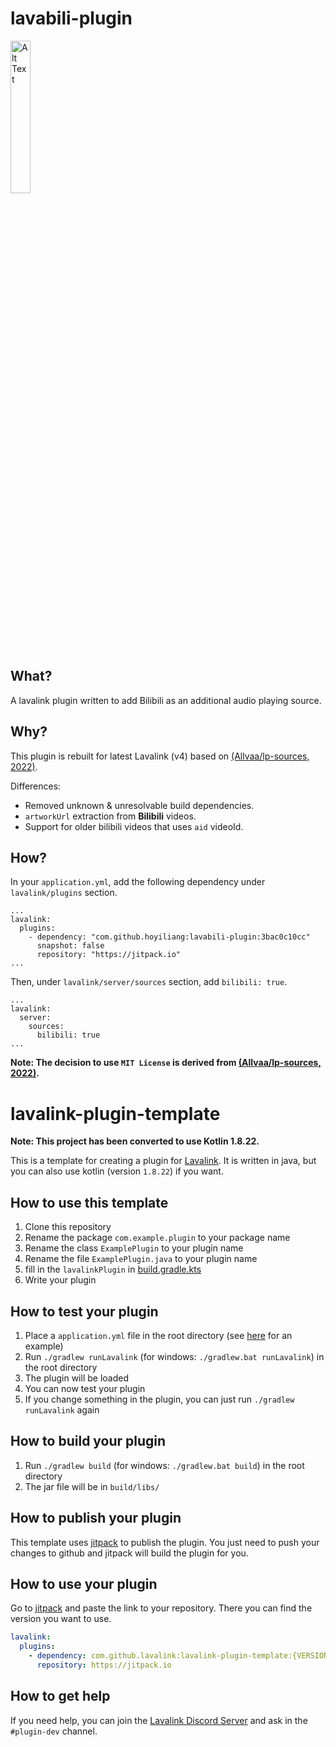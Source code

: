# lavabili-plugin
<img src="https://github.com/user-attachments/assets/1bfb4369-6438-4e5e-9e6e-72b94cb69a37" alt="Alt Text" style="width:25%; height:auto;">

## What?
A lavalink plugin written to add Bilibili as an additional audio playing source.

## Why?
This plugin is rebuilt for latest Lavalink (v4) based on [(Allvaa/lp-sources, 2022)](https://github.com/Allvaa/lp-sources).

Differences:
+ Removed unknown & unresolvable build dependencies.
+ `artworkUrl` extraction from **Bilibili** videos.
+ Support for older bilibili videos that uses `aid` videoId.

## How?
In your `application.yml`, add the following dependency under `lavalink/plugins` section.
```
...
lavalink:
  plugins:
    - dependency: "com.github.hoyiliang:lavabili-plugin:3bac0c10cc"
      snapshot: false
      repository: "https://jitpack.io"
...
```

Then, under `lavalink/server/sources` section, add `bilibili: true`.
```
...
lavalink:
  server:
    sources:
      bilibili: true
...
```

**Note: The decision to use `MIT License` is derived from [(Allvaa/lp-sources, 2022)](https://github.com/Allvaa/lp-sources).**

# lavalink-plugin-template

**Note: This project has been converted to use Kotlin 1.8.22.**

This is a template for creating a plugin for [Lavalink](https://github.com/lavalink-devs/Lavalink). It is written in
java, but you can also use kotlin (version `1.8.22`) if you want.

## How to use this template

1. Clone this repository
2. Rename the package `com.example.plugin` to your package name
3. Rename the class `ExamplePlugin` to your plugin name
4. Rename the file `ExamplePlugin.java` to your plugin name
5. fill in the `lavalinkPlugin` in [build.gradle.kts](build.gradle.kts)
6. Write your plugin

## How to test your plugin

1. Place a `application.yml` file in the root directory (see [here](https://lavalink.dev/configuration/index.html#example-applicationyml) for an example)
2. Run `./gradlew runLavalink` (for windows: `./gradlew.bat runLavalink`) in the root directory
3. The plugin will be loaded
4. You can now test your plugin
5. If you change something in the plugin, you can just run `./gradlew runLavalink` again

## How to build your plugin

1. Run `./gradlew build` (for windows: `./gradlew.bat build`) in the root directory
2. The jar file will be in `build/libs/`

## How to publish your plugin

This template uses [jitpack](https://jitpack.io/) to publish the plugin. You just need to push your changes to github
and jitpack will build the plugin for you.

## How to use your plugin

Go to [jitpack](https://jitpack.io/) and paste the link to your repository. There you can find the version you want to use.

```yml
lavalink:
  plugins:
    - dependency: com.github.lavalink:lavalink-plugin-template:{VERSION} # replace {VERSION} with the version you want to use from jitpack
      repository: https://jitpack.io
```

## How to get help

If you need help, you can join the [Lavalink Discord Server](https://discord.gg/jttmwHTAad) and ask in
the `#plugin-dev` channel.
